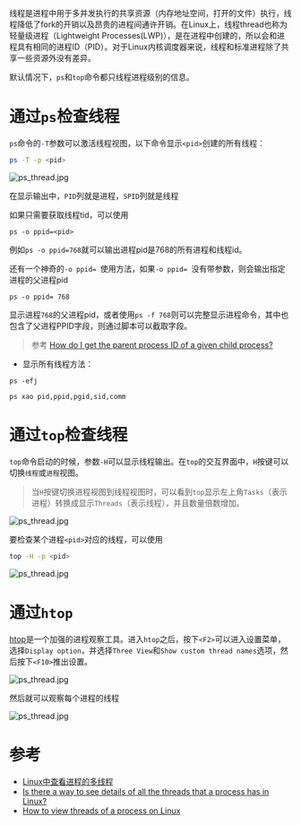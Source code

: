 线程是进程中用于多并发执行的共享资源（内存地址空间，打开的文件）执行，线程降低了fork的开销以及昂贵的进程间通许开销。在Linux上，线程thread也称为轻量级进程（Lightweight Processes(LWP)），是在进程中创建的，所以会和进程具有相同的进程ID（PID）。对于Linux内核调度器来说，线程和标准进程除了共享一些资源外没有差异。

默认情况下，`ps`和`top`命令都只线程进程级别的信息。

# 通过`ps`检查线程

`ps`命令的`-T`参数可以激活线程视图，以下命令显示`<pid>`创建的所有线程：

```bash
ps -T -p <pid>
```

![ps_thread.jpg](../../../..//img/os/linux/process/thread/ps_thread.jpg)

在显示输出中，`PID`列就是进程，`SPID`列就是线程

如果只需要获取线程tid，可以使用

```
ps -o ppid=<pid>
```

例如`ps -o ppid=768`就可以输出进程pid是768的所有进程和线程id。

还有一个神奇的`-o ppid= `使用方法，如果`-o ppid= `没有带参数，则会输出指定进程的父进程pid

```
ps -o ppid= 768
```

显示进程`768`的父进程pid，或者使用`ps -f 768`则可以完整显示进程命令，其中也包含了父进程PPID字段，则通过脚本可以截取字段。

> 参考 [How do I get the parent process ID of a given child process?](https://askubuntu.com/questions/153976/how-do-i-get-the-parent-process-id-of-a-given-child-process)

* 显示所有线程方法：

```
ps -efj
```

```
ps xao pid,ppid,pgid,sid,comm 
```


# 通过`top`检查线程

`top`命令启动的时候，参数`-H`可以显示线程输出。在`top`的交互界面中，`H`按键可以切换`线程`或`进程`视图。

> 当`H`按键切换进程视图到线程视图时，可以看到`top`显示左上角`Tasks`（表示进程）转换成显示`Threads`（表示线程），并且数量倍数增加。

![ps_thread.jpg](../../../..//img/os/linux/process/thread/top_thread.jpg)

要检查某个进程`<pid>`对应的线程，可以使用

```bash
top -H -p <pid>
```

![ps_thread.jpg](../../../..//img/os/linux/process/thread/top_thread_for_process.jpg)

# 通过`htop`

[htop](http://ask.xmodulo.com/install-htop-centos-rhel.html)是一个加强的进程观察工具。进入`htop`之后，按下`<F2>`可以进入设置菜单，选择`Display option`，并选择`Three View`和`Show custom thread names`选项，然后按下`<F10>`推出设置。

![ps_thread.jpg](../../../../img/os/linux/process/thread/htop_setup.jpg)

然后就可以观察每个进程的线程

![ps_thread.jpg](../../../..//img/os/linux/process/thread/htop_thread.jpg)

# 参考

* [Linux中查看进程的多线程](http://os.51cto.com/art/201312/420289.htm)
* [Is there a way to see details of all the threads that a process has in Linux?](http://unix.stackexchange.com/questions/892/is-there-a-way-to-see-details-of-all-the-threads-that-a-process-has-in-linux)
* [How to view threads of a process on Linux](http://ask.xmodulo.com/view-threads-process-linux.html)